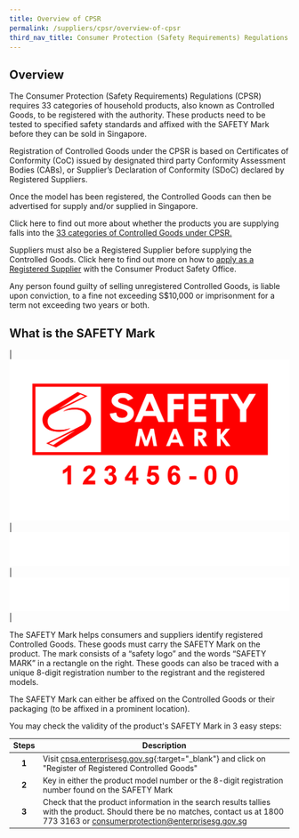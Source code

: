 ```yaml
---
title: Overview of CPSR
permalink: /suppliers/cpsr/overview-of-cpsr
third_nav_title: Consumer Protection (Safety Requirements) Regulations (CPSR)
---
```

## Overview
The Consumer Protection (Safety Requirements) Regulations (CPSR) requires 33 categories of household products, also known as Controlled Goods, to be registered with the authority. These products need to be tested to specified safety standards and affixed with the SAFETY Mark before they can be sold in Singapore.

Registration of Controlled Goods under the CPSR is based on Certificates of Conformity (CoC) issued by designated third party Conformity Assessment Bodies (CABs), or Supplier’s Declaration of Conformity (SDoC) declared by Registered Suppliers.

Once the model has been registered, the Controlled Goods can then be advertised for supply and/or supplied in Singapore.

Click here to find out more about whether the products you are supplying falls into the [33 categories of Controlled Goods under CPSR.](/suppliers/cpsr/list-of-controlled-goods)

Suppliers must also be a Registered Supplier before supplying the Controlled Goods. Click here to find out more on how to [apply as a Registered Supplier](/suppliers/cpsr/apply-to-be-a-registered-supplier) with the Consumer Product Safety Office.

Any person found guilty of selling unregistered Controlled Goods, is liable upon conviction, to a fine not exceeding S$10,000 or imprisonment for a term not exceeding two years or both.

## What is the SAFETY Mark

|![safety mark](/images/about-us/safety-mark.jpg)|![blank](/images/consumers/blank.png)|![blank](/images/consumers/blank.png)|

The SAFETY Mark helps consumers and suppliers identify registered Controlled Goods. These goods must carry the SAFETY Mark on the product. The mark consists of a “safety logo” and the words “SAFETY MARK” in a rectangle on the right. These goods can also be traced with a unique 8-digit registration number to the registrant and the registered models. 

The SAFETY Mark can either be affixed on the Controlled Goods or their packaging (to be affixed in a prominent location).

You may check the validity of the product's SAFETY Mark in 3 easy steps:

|Steps|Description|
|:---:|----|
| **1**| Visit [cpsa.enterprisesg.gov.sg][1]{:target="_blank"} and click on "Register of Registered Controlled Goods"                                  
| **2**| Key in either the product model number or the 8-digit registration number found on the SAFETY Mark                                                    
| **3**| Check that the product information in the search results tallies with the product. Should there be no matches, contact us at 1800 773 3163 or <consumerprotection@enterprisesg.gov.sg>

[1]:https://cpsa.enterprisesg.gov.sg
